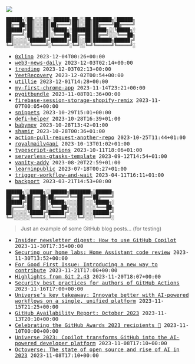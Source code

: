 <img src="https://github-profile-trophy.vercel.app/?username=0xlino&theme=onedark"/>

```
██████╗░██╗░░░██╗░██████╗██╗░░██╗███████╗░██████╗
██╔══██╗██║░░░██║██╔════╝██║░░██║██╔════╝██╔════╝
██████╔╝██║░░░██║╚█████╗░███████║█████╗░░╚█████╗░
██╔═══╝░██║░░░██║░╚═══██╗██╔══██║██╔══╝░░░╚═══██╗
██║░░░░░╚██████╔╝██████╔╝██║░░██║███████╗██████╔╝
╚═╝░░░░░░╚═════╝░╚═════╝░╚═╝░░╚═╝╚══════╝╚═════╝░
```

<!-- PUSHES:START -->

- <samp>[0xlino](https://github.com/0xlino/0xlino) <kbd>2023-12-04T00:26+00:00</kbd></samp>
- <samp>[web3-news-daily](https://github.com/0xlino/web3-news-daily) <kbd>2023-12-03T02:14+00:00</kbd></samp>
- <samp>[trending](https://github.com/0xlino/trending) <kbd>2023-12-03T02:13+00:00</kbd></samp>
- <samp>[YeetRecovery](https://github.com/0xlino/YeetRecovery) <kbd>2023-12-02T00:54+00:00</kbd></samp>
- <samp>[utillie](https://github.com/0xlino/utillie) <kbd>2023-12-01T14:28+00:00</kbd></samp>
- <samp>[my-first-chrome-app](https://github.com/0xlino/my-first-chrome-app) <kbd>2023-11-14T23:21+00:00</kbd></samp>
- <samp>[pygitbundle](https://github.com/0xlino/pygitbundle) <kbd>2023-11-08T01:36+00:00</kbd></samp>
- <samp>[firebase-session-storage-shopify-remix](https://github.com/0xlino/firebase-session-storage-shopify-remix) <kbd>2023-11-07T00:05+00:00</kbd></samp>
- <samp>[snippets](https://github.com/0xlino/snippets) <kbd>2023-10-29T15:01+00:00</kbd></samp>
- <samp>[defi-helper](https://github.com/0xlino/defi-helper) <kbd>2023-10-28T16:39+01:00</kbd></samp>
- <samp>[babymev](https://github.com/0xlino/babymev) <kbd>2023-10-28T13:42+01:00</kbd></samp>
- <samp>[shamir](https://github.com/0xlino/shamir) <kbd>2023-10-28T00:36+01:00</kbd></samp>
- <samp>[action-pull-request-another-repo](https://github.com/0xlino/action-pull-request-another-repo) <kbd>2023-10-25T11:44+01:00</kbd></samp>
- <samp>[royalmailv4api](https://github.com/0xlino/royalmailv4api) <kbd>2023-10-13T01:02+01:00</kbd></samp>
- <samp>[typescript-actions](https://github.com/0xlino/typescript-actions) <kbd>2023-10-11T18:06+01:00</kbd></samp>
- <samp>[serverless-gtasks-template](https://github.com/0xlino/serverless-gtasks-template) <kbd>2023-09-12T14:54+01:00</kbd></samp>
- <samp>[vanity-addy](https://github.com/0xlino/vanity-addy) <kbd>2023-08-20T22:59+01:00</kbd></samp>
- <samp>[learninpublic](https://github.com/0xlino/learninpublic) <kbd>2023-07-18T00:27+01:00</kbd></samp>
- <samp>[trigger-workflow-and-wait](https://github.com/0xlino/trigger-workflow-and-wait) <kbd>2023-04-11T16:11+01:00</kbd></samp>
- <samp>[backport](https://github.com/0xlino/backport) <kbd>2023-03-21T14:53+00:00</kbd></samp>

<!-- PUSHES:END -->

```
██████╗░░█████╗░░██████╗████████╗░██████╗
██╔══██╗██╔══██╗██╔════╝╚══██╔══╝██╔════╝
██████╔╝██║░░██║╚█████╗░░░░██║░░░╚█████╗░
██╔═══╝░██║░░██║░╚═══██╗░░░██║░░░░╚═══██╗
██║░░░░░╚█████╔╝██████╔╝░░░██║░░░██████╔╝
╚═╝░░░░░░╚════╝░╚═════╝░░░░╚═╝░░░╚═════╝░
```

> Just an example of some GitHub blog posts... (for testing)

<!-- POSTS:START -->

- <samp>[Insider newsletter digest: How to use GitHub Copilot](https://github.blog/2023-11-30-from-the-pages-of-our-insider-newsletter-how-to-use-github-copilot/) <kbd>2023-11-30T17:35+00:00</kbd></samp>
- <samp>[Securing our home labs: Home Assistant code review](https://github.blog/2023-11-30-securing-our-home-labs-home-assistant-code-review/) <kbd>2023-11-30T13:52+00:00</kbd></samp>
- <samp>[For Good First Issue: Introducing a new way to contribute](https://github.blog/2023-11-21-for-good-first-issue-introducing-a-new-way-to-contribute/) <kbd>2023-11-21T17:00+00:00</kbd></samp>
- <samp>[Highlights from Git 2.43](https://github.blog/2023-11-20-highlights-from-git-2-43/) <kbd>2023-11-20T18:07+00:00</kbd></samp>
- <samp>[Security best practices for authors of GitHub Actions](https://github.blog/2023-11-16-security-best-practices-for-authors-of-github-actions/) <kbd>2023-11-16T17:00+00:00</kbd></samp>
- <samp>[Universe&#8217;s key takeaway: Innovate better with AI-powered workflows on a single, unified platform](https://github.blog/2023-11-15-universes-key-takeaway-innovate-better-with-ai-powered-workflows-on-a-single-unified-platform/) <kbd>2023-11-15T21:25+00:00</kbd></samp>
- <samp>[GitHub Availability Report: October 2023](https://github.blog/2023-11-13-github-availability-report-october-2023/) <kbd>2023-11-13T20:10+00:00</kbd></samp>
- <samp>[Celebrating the GitHub Awards 2023 recipients 🎉](https://github.blog/2023-11-09-celebrating-the-github-awards-2023-recipients/) <kbd>2023-11-10T00:00+00:00</kbd></samp>
- <samp>[Universe 2023: Copilot transforms GitHub into the AI-powered developer platform](https://github.blog/2023-11-08-universe-2023-copilot-transforms-github-into-the-ai-powered-developer-platform/) <kbd>2023-11-08T17:10+00:00</kbd></samp>
- <samp>[Octoverse: The state of open source and rise of AI in 2023](https://github.blog/2023-11-08-the-state-of-open-source-and-ai/) <kbd>2023-11-08T17:10+00:00</kbd></samp>

<!-- POSTS:END -->
